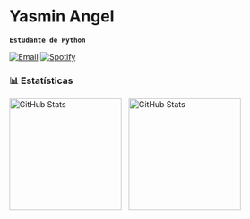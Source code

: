 #  Yasmin Angel
**`Estudante de Python`**

[![Email](https://img.shields.io/badge/Email-9370DB?style=for-the-badge&logo=gmail&logoColor=white)](mailto:yasminangel2026@gmail.com)
[![Spotify](https://img.shields.io/badge/Spotify-9370DB?style=for-the-badge&logo=spotify&logoColor=white)](https://open.spotify.com/user/seuusuario)


### 📊 Estatísticas

<p>
  <img 
    align="left" 
    alt="GitHub Stats" 
    height="200" 
    style="padding-right: 10px;" 
    src="https://github-readme-stats.vercel.app/api?username=legnnah&show_icons=true&theme=tokyonight&include_all_commits=true&locale=pt-br" 
  />

<img 
      align="left" 
      alt="GitHub Stats" 
      height="200" 
      src="https://github-readme-stats.vercel.app/api/top-langs/?username=legnnah&theme=tokyonight&layout=compact&custom_title=Tecnologias&langs_count=9" 
  />

</p>
